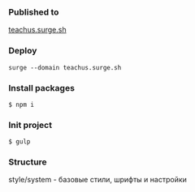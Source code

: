 ### Published to
[teachus.surge.sh](teachus.surge.sh)

### Deploy
`surge --domain teachus.surge.sh`

### Install packages
`$ npm i`

### Init project
`$ gulp`

### Structure
style/system - базовые стили, шрифты и настройки

